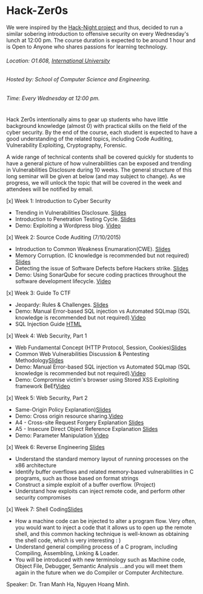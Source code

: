 # Hack-Zer0s

We were inspired by the [Hack-Night project](https://github.com/isislab/Hack-Night) and thus, decided to run a similar sobering introduction to offensive security on every Wednesday's lunch at 12:00 pm. The course duration is expected to be around 1 hour and is Open to Anyone who shares passions for learning technology.
###### Location: O1.608, [International University](https://www.google.com/maps/dir/''/hcmiu/data=!4m5!4m4!1m0!1m2!1m1!1s0x3174d8a415a9d221:0x550c2b41569376f9?sa=X&ved=0CJEBEPUXMAxqFQoTCIrt_vSjoMgCFcYejgod-ykOwQ)

###### Hosted by: School of Computer Science and Engineering.

######  Time: Every Wednesday at 12:00 pm.
#

Hack Zer0s intentionally aims to gear up students who have little background knowledge (almost 0) with practical skills on the field of the cyber security. By the end of the course, each student is expected to have a good understanding of the related topics, including Code Auditing, Vulnerability Exploiting, Cryptography, Forensic.

A wide range of technical contents shall be covered quickly for students to have a general picture of how vulnerabilities can be exposed and trending in Vulnerabilities Disclosure during 10 weeks. The general structure of this long seminar will be given at below (and may subject to change). As we progress, we will unlock the topic that will be covered in the week and attendees will be notified by email.

[x]  Week 1: Introduction to Cyber Security

* Trending in Vulnerabilities Disclosure. [Slides](http://slides.com/lala/deck/live#/)
* Introduction to Penetration Testing Cycle. [Slides](http://slides.com/lala/deck/live#/)
* Demo: Exploiting a Wordpress blog. [Video](https://www.youtube.com/watch?v=4FoBX1m8VFA&feature=youtu.be)

[x] Week 2: Source Code Auditing (7/10/2015)

* Introduction to Common Weakness Enumaration(CWE). [Slides](Week2-SrcCodeAuditing/presentation/index.html)
* Memory Corruption. (C knowledge is recommended but not required) [Slides](Week2-SrcCodeAuditing/presentation/index.html)
* Detecting the issue of Software Defects before Hackers strike.  [Slides](Week2-SrcCodeAuditing/presentation/index.html)
* Demo: Using SonarQube for secure coding practices throughout the software development lifecycle. [Video](https://www.youtube.com/watch?v=2WJ1BmncUpw)

[x] Week 3: Guide To CTF
* Jeopardy: Rules & Challenges. [Slides](http://slides.com/lala/guide-to-ctf#/)
* Demo: Manual Error-based SQL injection vs Automated SQLmap (SQL knowledge is recommended but not required).[Video](https://youtu.be/GWQaHSU7ZNI)
* SQL Injection Guide [HTML](http://rpubs.com/LalaNg/sql-injection)

[x] Week 4: Web Security, Part 1
* Web Fundamental Concept (HTTP Protocol, Session, Cookies)[Slides](http://slides.com/lala/guide-to-web-pentest/live#/)
* Common Web Vulnerabilities Discussion & Pentesting Methodology[Slides](http://slides.com/lala/guide-to-web-pentest/live#/4)
* Demo: Manual Error-based SQL injection vs Automated SQLmap (SQL knowledge is recommended but not required).[Video](https://youtu.be/GWQaHSU7ZNI)
* Demo: Compromise victim's browser using Stored XSS Exploiting framework BeEf[Video](https://youtu.be/Ce53IGXyxRU)

[x] Week 5: Web Security, Part 2

* Same-Origin Policy Explanation)[Slides](http://slides.com/lala/guide-to-web-pentest/live#/8)
* Demo: Cross origin resource sharing.[Video](https://youtu.be/jtGkT7uDr4A)
* A4 - Cross-site Request Forgery Explanation [Slides](http://slides.com/lala/guide-to-web-pentest/live#/9)
* A5 - Insecure Direct Object Reference Explanation [Slides](http://slides.com/lala/guide-to-web-pentest/live#/10)
* Demo: Parameter Manipulation [Video](https://youtu.be/jtGkT7uDr4A?t=3m58s)

[x] Week 6: Reverse Engineering [Slides](https://slides.com/lala/deck-4/)
* Understand the standard memory layout of running processes on the x86 architecture
* Identify buffer overflows and related memory-based vulnerabilities in C programs, such as those based on format strings
* Construct a simple exploit of a buffer overflow. (Project)
* Understand how exploits can inject remote code, and perform other security compromises

[x] Week 7: Shell Coding[Slides](https://slides.com/lala/deck-4/)
* How a machine code can be injected to alter a program flow. Very often, you would want to inject a code that it allows us to open up the remote shell, and this common hacking technique is well-known as obtaining the shell code, which is very interesting : )
* Understand general compiling process of a C program, including Compiling, Assembling, Linking & Loader.
* You will be introduced with new terminology such as Machine code, Object File, Debugger, Semantic Analysis ...and you will meet them again in the future when we do Compiler or Computer Architecture.


Speaker: Dr. Tran Manh Ha, Nguyen Hoang Minh.
